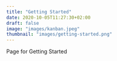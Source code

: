 ```yaml
---
title: "Getting Started"
date: 2020-10-05T11:27:30+02:00
draft: false
image: "images/kanban.jpeg"
thumbnail: "images/getting-started.png"
---
```


Page for Getting Started